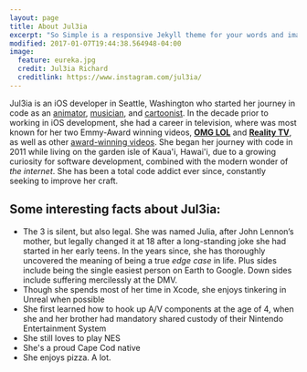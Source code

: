 ```yaml
---
layout: page
title: About Jul3ia
excerpt: "So Simple is a responsive Jekyll theme for your words and images."
modified: 2017-01-07T19:44:38.564948-04:00
image:
  feature: eureka.jpg
  credit: Jul3ia Richard
  creditlink: https://www.instagram.com/jul3ia/
---
```


Jul3ia is an iOS developer in Seattle, Washington who started her journey in code as an [animator](https://www.youtube.com/watch?v=JSTGIov1amo), [musician](https://soundcloud.com/jul3ia), and [cartoonist](https://www.facebook.com/MyrbieAndDax/). In the decade prior to working in iOS development, she had a career in television, where was most known for her two Emmy-Award winning videos, [**OMG LOL**](https://www.youtube.com/watch?v=5owbC2kB4YI&t=4s) and [**Reality TV**](https://www.youtube.com/watch?v=46K142AW4IQ), as well as other [award-winning videos](https://www.youtube.com/playlist?list=PLEKiKsqZgKxJNvaSn8SulSYRQgRiqFRc3). She began her journey with code in 2011 while living on the garden isle of Kaua'i, Hawai'i, due to a growing curiosity for software development, combined with the modern wonder of _the internet_. She has been a total code addict ever since, constantly seeking to improve her craft.

## Some interesting facts about Jul3ia:

* The 3 is silent, but also legal. She was named Julia, after John Lennon’s mother, but legally changed it at 18 after a long-standing joke she had started in her early teens. In the years since, she has thoroughly uncovered the meaning of being a true _edge case_ in life. Plus sides include being the single easiest person on Earth to Google. Down sides include suffering mercilessly at the DMV.
* Though she spends most of her time in Xcode, she enjoys tinkering in Unreal when possible
* She first learned how to hook up A/V components at the age of 4, when she and her brother had mandatory shared custody of their Nintendo Entertainment System
* She still loves to play NES
* She's a proud Cape Cod native
* She enjoys pizza. A lot.

